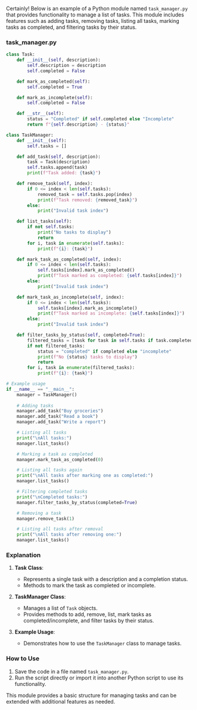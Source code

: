 Certainly! Below is an example of a Python module named `task_manager.py` that provides functionality to manage a list of tasks. This module includes features such as adding tasks, removing tasks, listing all tasks, marking tasks as completed, and filtering tasks by their status.

### task_manager.py

```python
class Task:
    def __init__(self, description):
        self.description = description
        self.completed = False

    def mark_as_completed(self):
        self.completed = True

    def mark_as_incomplete(self):
        self.completed = False

    def __str__(self):
        status = "Completed" if self.completed else "Incomplete"
        return f"{self.description} - {status}"

class TaskManager:
    def __init__(self):
        self.tasks = []

    def add_task(self, description):
        task = Task(description)
        self.tasks.append(task)
        print(f"Task added: {task}")

    def remove_task(self, index):
        if 0 <= index < len(self.tasks):
            removed_task = self.tasks.pop(index)
            print(f"Task removed: {removed_task}")
        else:
            print("Invalid task index")

    def list_tasks(self):
        if not self.tasks:
            print("No tasks to display")
            return
        for i, task in enumerate(self.tasks):
            print(f"{i}: {task}")

    def mark_task_as_completed(self, index):
        if 0 <= index < len(self.tasks):
            self.tasks[index].mark_as_completed()
            print(f"Task marked as completed: {self.tasks[index]}")
        else:
            print("Invalid task index")

    def mark_task_as_incomplete(self, index):
        if 0 <= index < len(self.tasks):
            self.tasks[index].mark_as_incomplete()
            print(f"Task marked as incomplete: {self.tasks[index]}")
        else:
            print("Invalid task index")

    def filter_tasks_by_status(self, completed=True):
        filtered_tasks = [task for task in self.tasks if task.completed == completed]
        if not filtered_tasks:
            status = "completed" if completed else "incomplete"
            print(f"No {status} tasks to display")
            return
        for i, task in enumerate(filtered_tasks):
            print(f"{i}: {task}")

# Example usage
if __name__ == "__main__":
    manager = TaskManager()
    
    # Adding tasks
    manager.add_task("Buy groceries")
    manager.add_task("Read a book")
    manager.add_task("Write a report")

    # Listing all tasks
    print("\nAll tasks:")
    manager.list_tasks()

    # Marking a task as completed
    manager.mark_task_as_completed(0)

    # Listing all tasks again
    print("\nAll tasks after marking one as completed:")
    manager.list_tasks()

    # Filtering completed tasks
    print("\nCompleted tasks:")
    manager.filter_tasks_by_status(completed=True)

    # Removing a task
    manager.remove_task(1)

    # Listing all tasks after removal
    print("\nAll tasks after removing one:")
    manager.list_tasks()
```

### Explanation

1. **Task Class**:
   - Represents a single task with a description and a completion status.
   - Methods to mark the task as completed or incomplete.

2. **TaskManager Class**:
   - Manages a list of `Task` objects.
   - Provides methods to add, remove, list, mark tasks as completed/incomplete, and filter tasks by their status.

3. **Example Usage**:
   - Demonstrates how to use the `TaskManager` class to manage tasks.

### How to Use

1. Save the code in a file named `task_manager.py`.
2. Run the script directly or import it into another Python script to use its functionality.

This module provides a basic structure for managing tasks and can be extended with additional features as needed.